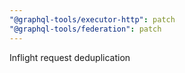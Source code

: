 ```yaml
---
"@graphql-tools/executor-http": patch
"@graphql-tools/federation": patch
---
```


Inflight request deduplication
  
